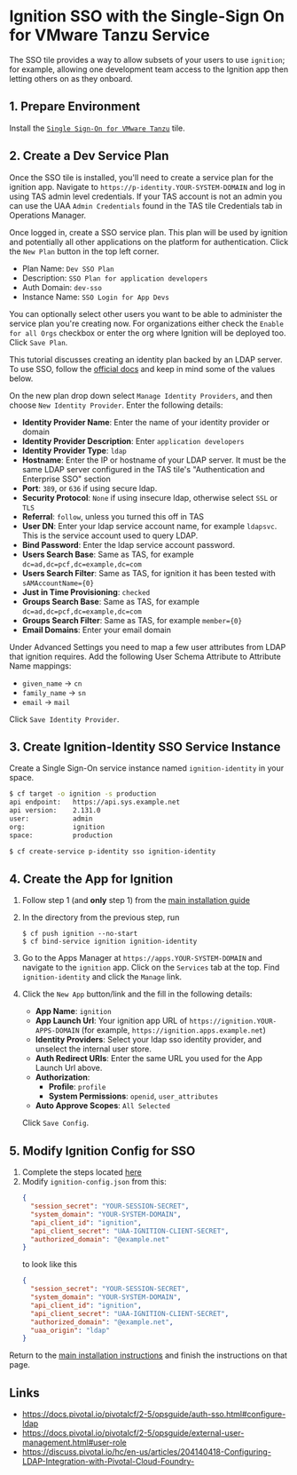 # Ignition SSO with the Single-Sign On for VMware Tanzu Service

The SSO tile provides a way to allow subsets of your users to use `ignition`;
for example, allowing one development team access to the Ignition app then
letting others on as they onboard.

## 1. Prepare Environment

Install the
[`Single Sign-On for VMware Tanzu`](https://network.pivotal.io/products/pivotal_single_sign-on_service)
tile.

## 2. Create a Dev Service Plan

Once the SSO tile is installed, you'll need to create a service plan for the
ignition app. Navigate to `https://p-identity.YOUR-SYSTEM-DOMAIN` and log in
using TAS admin level credentials. If your TAS account is not an admin you can
use the UAA `Admin Credentials` found in the TAS tile Credentials tab in
Operations Manager.

Once logged in, create a SSO service plan. This plan will be used by ignition
and potentially all other applications on the platform for authentication. Click
the `New Plan` button in the top left corner.

- Plan Name: `Dev SSO Plan`
- Description: `SSO Plan for application developers`
- Auth Domain: `dev-sso`
- Instance Name: `SSO Login for App Devs`

You can optionally select other users you want to be able to administer the
service plan you're creating now. For organizations either check the `Enable for all Orgs` checkbox or enter the org where Ignition will be deployed too. Click
`Save Plan`.

This tutorial discusses creating an identity plan backed by an LDAP server. To
use SSO, follow the
[official docs](https://docs.pivotal.io/p-identity/configure-internal-us.html#config-saml-prov)
and keep in mind some of the values below.

On the new plan drop down select `Manage Identity Providers`, and then choose
`New Identity Provider`. Enter the following details:

- **Identity Provider Name**: Enter the name of your identity provider or domain
- **Identity Provider Description**: Enter `application developers`
- **Identity Provider Type**: `ldap`
- **Hostname**: Enter the IP or hostname of your LDAP server. It must be the
  same LDAP server configured in the TAS tile's "Authentication and Enterprise
  SSO" section
- **Port**: `389`, or `636` if using secure ldap.
- **Security Protocol**: `None` if using insecure ldap, otherwise select `SSL`
  or `TLS`
- **Referral**: `follow`, unless you turned this off in TAS
- **User DN**: Enter your ldap service account name, for example `ldapsvc`. This
  is the service account used to query LDAP.
- **Bind Password**: Enter the ldap service account password.
- **Users Search Base**: Same as TAS, for example
  `dc=ad,dc=pcf,dc=example,dc=com`
- **Users Search Filter**: Same as TAS, for ignition it has been tested with
  `sAMAccountName={0}`
- **Just in Time Provisioning**: `checked`
- **Groups Search Base**: Same as TAS, for example `dc=ad,dc=pcf,dc=example,dc=com`
- **Groups Search Filter**: Same as TAS, for example `member={0}`
- **Email Domains**: Enter your email domain

Under Advanced Settings you need to map a few user attributes from LDAP that
ignition requires. Add the following User Schema Attribute to Attribute Name
mappings:

- `given_name` -> `cn`
- `family_name` -> `sn`
- `email` -> `mail`

Click `Save Identity Provider`.

## 3. Create Ignition-Identity SSO Service Instance

Create a Single Sign-On service instance named `ignition-identity` in your space.

```bash
$ cf target -o ignition -s production
api endpoint:   https://api.sys.example.net
api version:    2.131.0
user:           admin
org:            ignition
space:          production

$ cf create-service p-identity sso ignition-identity
```

## 4. Create the App for Ignition

1. Follow step 1 (and **only** step 1) from the [main installation
   guide](./README.md#7-deploy-ignition)
1. In the directory from the previous step, run
   ```shell
   $ cf push ignition --no-start
   $ cf bind-service ignition ignition-identity
   ```
1. Go to the Apps Manager at `https://apps.YOUR-SYSTEM-DOMAIN` and navigate to the
   `ignition` app. Click on the `Services` tab at the top. Find `ignition-identity`
   and click the `Manage` link.
1. Click the `New App` button/link and the fill in the following details:

   - **App Name**: `ignition`
   - **App Launch Url**: Your ignition app URL of `https://ignition.YOUR-APPS-DOMAIN` (for example,
     `https://ignition.apps.example.net`)
   - **Identity Providers**: Select your ldap sso identity provider, and unselect
     the internal user store.
   - **Auth Redirect URIs**: Enter the same URL you used for the App Launch Url
     above.
   - **Authorization**:
     - **Profile**: `profile`
     - **System Permissions**: `openid`, `user_attributes`
   - **Auto Approve Scopes**: `All Selected`

   Click `Save Config`.

## 5. Modify Ignition Config for SSO

1. Complete the steps located
   [here](./README.md#4-create-the-ignition-config-user-provided-service)
1. Modify `ignition-config.json` from this:
   ```json
   {
     "session_secret": "YOUR-SESSION-SECRET",
     "system_domain": "YOUR-SYSTEM-DOMAIN",
     "api_client_id": "ignition",
     "api_client_secret": "UAA-IGNITION-CLIENT-SECRET",
     "authorized_domain": "@example.net"
   }
   ```
   to look like this
   ```json
   {
     "session_secret": "YOUR-SESSION-SECRET",
     "system_domain": "YOUR-SYSTEM-DOMAIN",
     "api_client_id": "ignition",
     "api_client_secret": "UAA-IGNITION-CLIENT-SECRET",
     "authorized_domain": "@example.net",
     "uaa_origin": "ldap"
   }
   ```

Return to the [main installation
instructions](./README.md#6-finish-the-json-and-create-the-service-in-tas)
and finish the instructions on that page.

## Links

- https://docs.pivotal.io/pivotalcf/2-5/opsguide/auth-sso.html#configure-ldap
- https://docs.pivotal.io/pivotalcf/2-5/opsguide/external-user-management.html#user-role
- https://discuss.pivotal.io/hc/en-us/articles/204140418-Configuring-LDAP-Integration-with-Pivotal-Cloud-Foundry-
